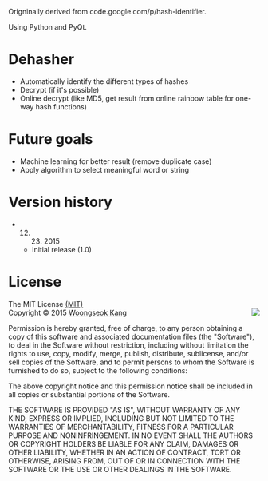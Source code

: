 Origninally derived from code.google.com/p/hash-identifier.

Using Python and PyQt.

# Dehasher

- Automatically identify the different types of hashes
- Decrypt (if it's possible)
- Online decrypt (like MD5, get result from online rainbow table for one-way hash functions)

# Future goals

- Machine learning for better result (remove duplicate case)
- Apply algorithm to select meaningful word or string

# Version history

- 12. 23. 2015
  - Initial release (1.0)

# License

The MIT License <a href="https://opensource.org/licenses/MIT">(MIT)</a>
<br>Copyright © 2015 <a href="https://github.com/NephtywS">Woongseok Kang</a>
<img align="right" src="http://opensource.org/trademarks/opensource/OSI-Approved-License-100x137.png">

Permission is hereby granted, free of charge, to any person obtaining a copy of this software and associated documentation files (the "Software"), to deal in the Software without restriction, including without limitation the rights to use, copy, modify, merge, publish, distribute, sublicense, and/or sell copies of the Software, and to permit persons to whom the Software is furnished to do so, subject to the following conditions:

The above copyright notice and this permission notice shall be included in all copies or substantial portions of the Software.

THE SOFTWARE IS PROVIDED "AS IS", WITHOUT WARRANTY OF ANY KIND, EXPRESS OR IMPLIED, INCLUDING BUT NOT LIMITED TO THE WARRANTIES OF MERCHANTABILITY, FITNESS FOR A PARTICULAR PURPOSE AND NONINFRINGEMENT. IN NO EVENT SHALL THE AUTHORS OR COPYRIGHT HOLDERS BE LIABLE FOR ANY CLAIM, DAMAGES OR OTHER LIABILITY, WHETHER IN AN ACTION OF CONTRACT, TORT OR OTHERWISE, ARISING FROM, OUT OF OR IN CONNECTION WITH THE SOFTWARE OR THE USE OR OTHER DEALINGS IN THE SOFTWARE.

